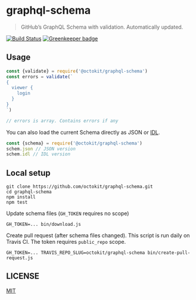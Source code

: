 # graphql-schema

> GitHub’s GraphQL Schema with validation. Automatically updated.

[![Build Status](https://travis-ci.org/octokit/graphql-schema.svg?branch=master)](https://travis-ci.org/octokit/graphql-schema)
[![Greenkeeper badge](https://badges.greenkeeper.io/octokit/graphql-schema.svg)](https://greenkeeper.io/)

## Usage

```js
const {validate} = require('@octokit/graphql-schema')
const errors = validate(`
{
  viewer {
    login
  }
}
`)

// errors is array. Contains errors if any
```

You can also load the current Schema directly as JSON or [IDL](https://en.wikipedia.org/wiki/Interface_description_language).

```js
const {schema} = require('@octokit/graphql-schema')
schem.json // JSON version
schem.idl // IDL version
```

## Local setup

```
git clone https://github.com/octokit/graphql-schema.git
cd graphql-schema
npm install
npm test
```

Update schema files (`GH_TOKEN` requires no scope)

```
GH_TOKEN=... bin/download.js
```

Create pull request (after schema files changed). This script is run daily on Travis CI. The token requires `public_repo` scope.

```
GH_TOKEN=... TRAVIS_REPO_SLUG=octokit/graphql-schema bin/create-pull-request.js
```

## LICENSE

[MIT](LICENSE.md)
